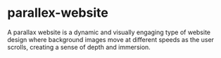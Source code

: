 # parallex-website
A parallax website is a dynamic and visually engaging type of website design where background images move at different speeds as the user scrolls, creating a sense of depth and immersion. 
